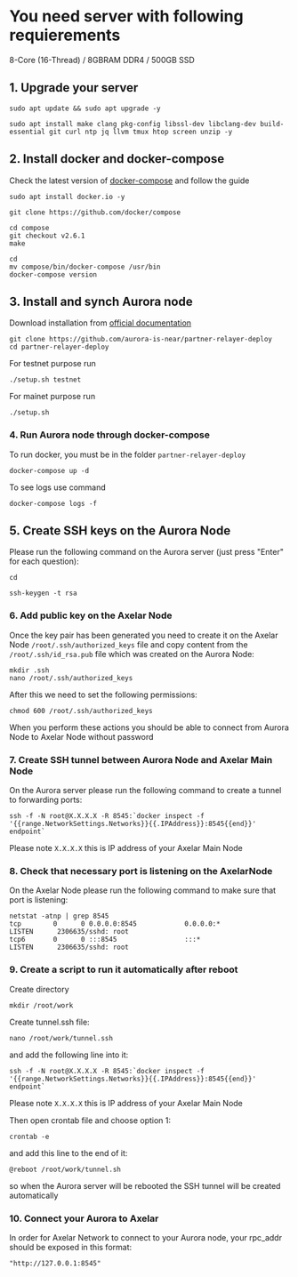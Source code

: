 # You need server with following requierements

8-Core (16-Thread) / 8GBRAM DDR4 / 500GB SSD

## 1. Upgrade your server
```
sudo apt update && sudo apt upgrade -y
```
```
sudo apt install make clang pkg-config libssl-dev libclang-dev build-essential git curl ntp jq llvm tmux htop screen unzip -y
```
## 2. Install docker and docker-compose

Check the latest version of [docker-compose](https://github.com/docker/compose) and follow the guide
```
sudo apt install docker.io -y
```
```
git clone https://github.com/docker/compose
```
```
cd compose
git checkout v2.6.1
make
```
```
cd
mv compose/bin/docker-compose /usr/bin
docker-compose version
```
## 3. Install and synch Aurora node

Download installation from [official documentation](https://github.com/aurora-is-near/partner-relayer-deploy)
```
git clone https://github.com/aurora-is-near/partner-relayer-deploy
cd partner-relayer-deploy
```
For testnet purpose run 
```
./setup.sh testnet
```
For mainet purpose run
```
./setup.sh
```
### 4. Run Aurora node through docker-compose
To run docker, you must be in the folder `partner-relayer-deploy`
``` 
docker-compose up -d
```
To see logs use command
```
docker-compose logs -f
```
## 5. Create SSH keys on the Aurora Node
Please run the following command on the Aurora server (just press "Enter" for each question):
```
cd
```
```
ssh-keygen -t rsa
```

### 6. Add public key on the Axelar Node
Once the key pair has been generated you need to create it on the Axelar Node `/root/.ssh/authorized_keys` file and copy content from the `/root/.ssh/id_rsa.pub` file which was created on the Aurora Node:
```
mkdir .ssh
nano /root/.ssh/authorized_keys
```
After this we need to set the following permissions:
```
chmod 600 /root/.ssh/authorized_keys
```
When you perform these actions you should be able to connect from Aurora Node to Axelar Node without password

### 7. Create SSH tunnel between Aurora Node and Axelar Main Node
On the Aurora server please run the following command to create a tunnel to forwarding ports:
```
ssh -f -N root@X.X.X.X -R 8545:`docker inspect -f '{{range.NetworkSettings.Networks}}{{.IPAddress}}:8545{{end}}' endpoint`
```
Please note `X.X.X.X` this is IP address of your Axelar Main Node

### 8. Check that necessary port is listening on the AxelarNode
On the Axelar Node please run the following command to make sure that port is listening:
```
netstat -atnp | grep 8545
tcp        0      0 0.0.0.0:8545            0.0.0.0:*               LISTEN      2306635/sshd: root
tcp6       0      0 :::8545                 :::*                    LISTEN      2306635/sshd: root
```

### 9. Create a script to run it automatically after reboot
Create directory
```
mkdir /root/work
```

Create tunnel.ssh file:
```
nano /root/work/tunnel.ssh
```
and add the following line into it:
```
ssh -f -N root@X.X.X.X -R 8545:`docker inspect -f '{{range.NetworkSettings.Networks}}{{.IPAddress}}:8545{{end}}' endpoint`
```
Please note `X.X.X.X` this is IP address of your Axelar Main Node

Then open crontab file and choose option 1:
```
crontab -e
```

and add this line to the end of it:

```
@reboot /root/work/tunnel.sh
```

so when the Aurora server will be rebooted the SSH tunnel will be created automatically

### 10. Connect your Aurora to Axelar
In order for Axelar Network to connect to your Aurora node, your rpc_addr should be exposed in this format:

`"http://127.0.0.1:8545"`

